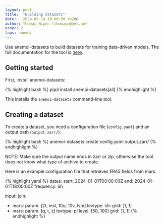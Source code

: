 ```yaml
---
layout: post
title:  "Building datasets"
date:   2024-06-14 10:00:00 +0200
author: Thomas Nipen (thomasn@met.no)
order: 2
tags: anemoi
---
```


Use anemoi-datasets to build datasets for training data-driven models. The full documentation for the tool is
[here](https://anemoi-datasets.readthedocs.io/en/latest/).

## Getting started

First, install anemoi-datasets:

{% highlight bash %}
pip3 install anemoi-datasets[all]
{% endhighlight %}

This installs the `anemoi-datasets` command-line tool.

## Creating a dataset

To create a dataset, you need a configuration file
(`config.yaml`) and an output path (`output.zarr/`):

{% highlight bash %}
anemoi-datasets create config.yaml output.zarr/
{% endhighlight %}

NOTE: Make sure the output name ends in zarr or zip, otherwise the tool
does not know what type of archive to create.

Here is an example configuration file that retrieves ERA5 fields from mars.

{% highlight yaml %}
dates:
  start: 2024-01-01T00:00:00Z
  end: 2024-01-01T18:00:00Z
  frequency: 6h

input:
  join:
  - mars:
      param: [2t, msl, 10u, 10v, lsm]
      levtype: sfc
      grid: [1, 1]
  - mars:
      param: [q, t, z]
      levtype: pl
      level: [50, 100]
      grid: [1, 1]
{% endhighlight %}
